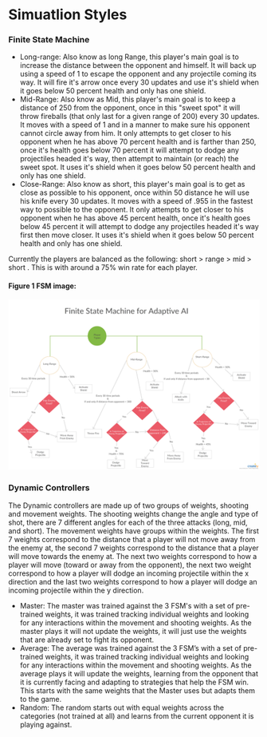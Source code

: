 # Simuatlion Styles

### Finite State Machine
- Long-range: Also know as long Range, this player's main goal is to increase the distance between the opponent and himself. It will back up using a speed of 1 to escape the opponent and any projectile coming its way. It will fire it's arrow once every 30 updates and use it's shield when it goes below 50 percent health and only has one shield.
- Mid-Range: Also know as Mid, this player's main goal is to keep a distance of 250 from the opponent, once in this "sweet spot" it will throw fireballs (that only last for a given range of 200) every 30 updates. It moves with a speed of 1 and in a manner to make sure his opponent cannot circle away from him. It only attempts to get closer to his opponent when he has above 70 percent health and is farther than 250, once it's health goes below 70 percent it will attempt to dodge any projectiles headed it's way, then attempt to maintain (or reach) the sweet spot. It uses it's shield when it goes below 50 percent health and only has one shield. 
- Close-Range: Also know as short, this player's main goal is to get as close as possible to his opponent, once within 50 distance he will use his knife every 30 updates. It moves with a speed of .955 in the fastest way to possible to the opponent. It only attempts to get closer to his opponent when he has above 45 percent health, once it's health goes below 45 percent it will attempt to dodge any projectiles headed it's way first then move closer. It uses it's shield when it goes below 50 percent health and only has one shield. 

Currently the players are balanced as the following: short > range > mid > short . This is with around a 75% win rate for each player.
#### Figure 1 FSM image:
![Figure 1](https://github.com/dbinnion/AdaptableAITesting/blob/master/imagesAndGraphs/FSMImage.png)

### Dynamic Controllers

The Dynamic controllers are made up of two groups of weights, shooting and movement weights. The shooting weights change the angle and type of shot, there are 7 different angles for each of the three attacks (long, mid, and short). The movement weights have groups within the weights. The first 7 weights correspond to the distance that a player will not move away from the enemy at, the second 7 weights correspond to the distance that a player will move towards the enemy at. The next two weights correspond to how a player will move (toward or away from the opponent), the next two weight correspond to how a player will dodge an incoming projectile within the x direction and the last two weights correspond to how a player will dodge an incoming projectile within the y direction. 

- Master: The master was trained against the 3 FSM's with a set of pre-trained weights, it was trained tracking individual weights and looking for any interactions within the movement and shooting weights. As the master plays it will not update the weights, it will just use the weights that are already set to fight its opponent. 
- Average: The average was trained against the 3 FSM’s with a set of pre-trained weights, it was trained tracking individual weights and looking for any interactions within the movement and shooting weights. As the average plays it will update the weights, learning from the opponent that it is currently facing and adapting to strategies that help the FSM win. This starts with the same weights that the Master uses but adapts them to the game.
- Random: The random starts out with equal weights across the categories (not trained at all) and learns from the current opponent it is playing against. 
